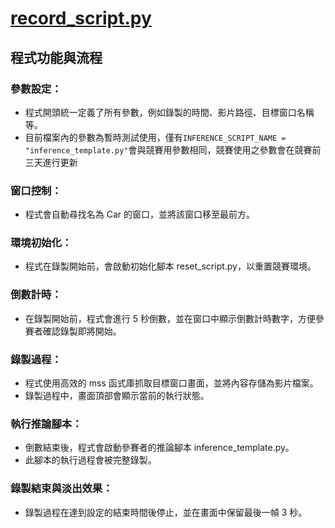 # [record_script.py](..%2Frecord_script.py)
## 程式功能與流程
### 參數設定：

* 程式開頭統一定義了所有參數，例如錄製的時間、影片路徑、目標窗口名稱等。
* 目前檔案內的參數為暫時測試使用，僅有`INFERENCE_SCRIPT_NAME = "inference_template.py"`會與競賽用參數相同，競賽使用之參數會在競賽前三天進行更新

### 窗口控制：

* 程式會自動尋找名為 Car 的窗口，並將該窗口移至最前方。

### 環境初始化：

* 程式在錄製開始前，會啟動初始化腳本 reset_script.py，以重置競賽環境。

### 倒數計時：

* 在錄製開始前，程式會進行 5 秒倒數，並在窗口中顯示倒數計時數字，方便參賽者確認錄製即將開始。

### 錄製過程：

* 程式使用高效的 mss 函式庫抓取目標窗口畫面，並將內容存儲為影片檔案。
* 錄製過程中，畫面頂部會顯示當前的執行狀態。

### 執行推論腳本：

* 倒數結束後，程式會啟動參賽者的推論腳本 inference_template.py。
* 此腳本的執行過程會被完整錄製。

### 錄製結束與淡出效果：

* 錄製過程在達到設定的結束時間後停止，並在畫面中保留最後一幀 3 秒。